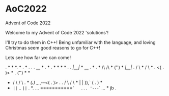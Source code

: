 # AoC2022
Advent of Code 2022 

Welcome to my Advent of Code 2022 'solutions'! 

I'll try to do them in C++! Being unfamiliar with the language, and loving Christmas seem good reasons to go for C++!

Lets see how far we can come!

.      *    *           *.       *   .                      *     .
               .   .                   __   *    .     * .     *
    *       *         *   .     .    _|__|_        *    __   .       *
  .  *  /\       /\          *        ('')    *       _|__|_     .
       /  \   * /  \  *          .  <( . )> *  .       ('')   *   *
  *    /  \     /  \   .   *       _(__.__)_  _   ,--<(  . )>  .    .
      /    \   /    \          *   |       |  )),`   (   .  )     *
   *   `||` ..  `||`   . *.   ... ==========='`   ... '--`-` ... * jb .
